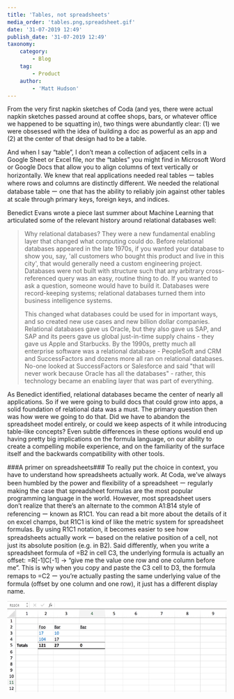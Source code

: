 ```yaml
---
title: 'Tables, not spreadsheets'
media_order: 'tables.png,spreadsheet.gif'
date: '31-07-2019 12:49'
publish_date: '31-07-2019 12:49'
taxonomy:
    category:
        - Blog
    tag:
        - Product
    author:
        - 'Matt Hudson'
---
```


From the very first napkin sketches of Coda (and yes, there were actual napkin sketches passed around at coffee shops, bars, or whatever office we happened to be squatting in), two things were abundantly clear: (1) we were obsessed with the idea of building a doc as powerful as an app and (2) at the center of that design had to be a table.

And when I say “table”, I don’t mean a collection of adjacent cells in a Google Sheet or Excel file, nor the “tables” you might find in Microsoft Word or Google Docs that allow you to align columns of text vertically or horizontally. We knew that real applications needed real tables ー tables where rows and columns are distinctly different. We needed the relational database table ー one that has the ability to reliably join against other tables at scale through primary keys, foreign keys, and indices.

Benedict Evans wrote a piece last summer about Machine Learning that articulated some of the relevant history around relational databases well:

> Why relational databases? They were a new fundamental enabling layer that changed what computing could do. Before relational databases appeared in the late 1970s, if you wanted your database to show you, say, 'all customers who bought this product and live in this city', that would generally need a custom engineering project. Databases were not built with structure such that any arbitrary cross-referenced query was an easy, routine thing to do. If you wanted to ask a question, someone would have to build it. Databases were record-keeping systems; relational databases turned them into business intelligence systems.
> 
> This changed what databases could be used for in important ways, and so created new use cases and new billion dollar companies. Relational databases gave us Oracle, but they also gave us SAP, and SAP and its peers gave us global just-in-time supply chains - they gave us Apple and Starbucks. By the 1990s, pretty much all enterprise software was a relational database - PeopleSoft and CRM and SuccessFactors and dozens more all ran on relational databases. No-one looked at SuccessFactors or Salesforce and said "that will never work because Oracle has all the databases" - rather, this technology became an enabling layer that was part of everything.
> 

As Benedict identified, relational databases became the center of nearly all applications. So if we were going to build docs that could grow into apps, a solid foundation of relational data was a must. The primary question then was how were we going to do that. Did we have to abandon the spreadsheet model entirely, or could we keep aspects of it while introducing table-like concepts? Even subtle differences in these options would end up having pretty big implications on the formula language, on our ability to create a compelling mobile experience, and on the familiarity of the surface itself and the backwards compatibility with other tools.

###A primer on spreadsheets###
To really put the choice in context, you have to understand how spreadsheets actually work. At Coda, we’ve always been humbled by the power and flexibility of a spreadsheet ー regularly making the case that spreadsheet formulas are the most popular programming language in the world. However, most spreadsheet users don’t realize that there’s an alternate to the common A1:B14 style of referencing ー known as R1C1. You can read a bit more about the details of it on excel champs, but R1C1 is kind of like the metric system for spreadsheet formulas. By using R1C1 notation, it becomes easier to see how spreadsheets actually work ー based on the relative position of a cell, not just its absolute position (e.g. in B2). Said differently, when you write a spreadsheet formula of =B2 in cell C3, the underlying formula is actually an offset: =R[-1]C[-1] → “give me the value one row and one column before me”. This is why when you copy and paste the C3 cell to D3, the formula remaps to =C2 ー you’re actually pasting the same underlying value of the formula (offset by one column and one row), it just has a different display name.

![](spreadsheet.gif)